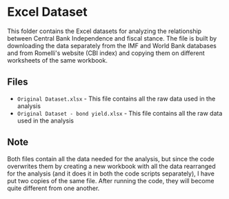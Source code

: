 # Excel Dataset

This folder contains the Excel datasets for analyzing the relationship between Central Bank Independence and fiscal stance. The file is built by downloading the data separately from the IMF and World Bank databases and from Romelli's website (CBI index) and copying them on different worksheets of the same workbook. 

## Files

- `Original Dataset.xlsx` - This file contains all the raw data used in the analysis
- `Original Dataset - bond yield.xlsx` - This file contains all the raw data used in the analysis

## Note 

Both files contain all the data needed for the analysis, but since the code overwrites them by creating a new workbook with all the data rearranged for the analysis (and it does it in both the code scripts separately), I have put two copies of the same file. After running the code, they will become quite different from one another. 

